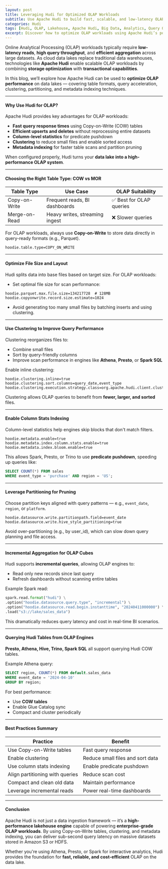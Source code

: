 ```yaml
---
layout: post
title: Leveraging Hudi for Optimized OLAP Workloads
subtitle: Use Apache Hudi to build fast, scalable, and low-latency OLAP workloads on cloud data lakes
categories: Hudi
tags: [Hudi, OLAP, Lakehouse, Apache Hudi, Big Data, Analytics, Query Optimization]
excerpt: Discover how to optimize OLAP workloads using Apache Hudi’s powerful features such as Copy-on-Write storage, clustering, column pruning, and metadata indexing. Learn best practices for interactive analytics at scale.
---
```

Online Analytical Processing (OLAP) workloads typically require **low-latency reads**, **high query throughput**, and **efficient aggregation** across large datasets. As cloud data lakes replace traditional data warehouses, technologies like **Apache Hudi** enable scalable OLAP workloads by combining **storage optimization** with **transactional capabilities**.

In this blog, we’ll explore how Apache Hudi can be used to **optimize OLAP performance** on data lakes — covering table formats, query acceleration, clustering, partitioning, and metadata indexing techniques.

---

#### Why Use Hudi for OLAP?

Apache Hudi provides key advantages for OLAP workloads:

- **Fast query response times** using Copy-on-Write (COW) tables
- **Efficient upserts and deletes** without reprocessing entire datasets
- **Column-level statistics** for predicate pushdown
- **Clustering** to reduce small files and enable sorted access
- **Metadata indexing** for faster table scans and partition pruning

When configured properly, Hudi turns your **data lake into a high-performance OLAP system**.

---

#### Choosing the Right Table Type: COW vs MOR

| Table Type       | Use Case                         | OLAP Suitability         |
|------------------|----------------------------------|--------------------------|
| Copy-on-Write    | Frequent reads, BI dashboards    | ✅ Best for OLAP queries |
| Merge-on-Read    | Heavy writes, streaming ingest   | ❌ Slower queries        |

For OLAP workloads, always use **Copy-on-Write** to store data directly in query-ready formats (e.g., Parquet).

```properties
hoodie.table.type=COPY_ON_WRITE
```

---

#### Optimize File Size and Layout

Hudi splits data into base files based on target size. For OLAP workloads:

- Set optimal file size for scan performance:

```properties
hoodie.parquet.max.file.size=134217728  # 128MB
hoodie.copyonwrite.record.size.estimate=1024
```

- Avoid generating too many small files by batching inserts and using clustering.

---

#### Use Clustering to Improve Query Performance

Clustering reorganizes files to:
- Combine small files
- Sort by query-friendly columns
- Improve scan performance in engines like **Athena**, **Presto**, or **Spark SQL**

Enable inline clustering:

```properties
hoodie.clustering.inline=true
hoodie.clustering.sort.columns=query_date,event_type
hoodie.clustering.execution.strategy.class=org.apache.hudi.client.clustering.run.strategy.SparkSortAndSizeExecutionStrategy
```

Clustering allows OLAP queries to benefit from **fewer, larger, and sorted** files.

---

#### Enable Column Stats Indexing

Column-level statistics help engines skip blocks that don't match filters.

```properties
hoodie.metadata.enable=true
hoodie.metadata.index.column.stats.enable=true
hoodie.metadata.index.bloom.enable=true
```

This allows Spark, Presto, or Trino to use **predicate pushdown**, speeding up queries like:

```sql
SELECT COUNT(*) FROM sales
WHERE event_type = 'purchase' AND region = 'US';
```

---

#### Leverage Partitioning for Pruning

Choose partition keys aligned with query patterns — e.g., `event_date`, `region`, or `platform`.

```properties
hoodie.datasource.write.partitionpath.field=event_date
hoodie.datasource.write.hive_style_partitioning=true
```

Avoid over-partitioning (e.g., by user_id), which can slow down query planning and file access.

---

#### Incremental Aggregation for OLAP Cubes

Hudi supports **incremental queries**, allowing OLAP engines to:
- Read only new records since last query
- Refresh dashboards without scanning entire tables

Example Spark read:

```python
spark.read.format("hudi") \
.option("hoodie.datasource.query.type", "incremental") \
.option("hoodie.datasource.read.begin.instanttime", "20240411000000") \
.load("s3://lake/sales_data")
```

This dramatically reduces query latency and cost in real-time BI scenarios.

---

#### Querying Hudi Tables from OLAP Engines

**Presto, Athena, Hive, Trino, Spark SQL** all support querying Hudi COW tables.

Example Athena query:

```sql
SELECT region, COUNT(*) FROM default.sales_data
WHERE event_date = '2024-04-10'
GROUP BY region;
```

For best performance:
- Use **COW tables**
- Enable Glue Catalog sync
- Compact and cluster periodically

---

#### Best Practices Summary

| Practice | Benefit |
|---------|---------|
| Use Copy-on-Write tables | Fast query response |
| Enable clustering | Reduce small files and sort data |
| Use column stats indexing | Enable predicate pushdown |
| Align partitioning with queries | Reduce scan cost |
| Compact and clean old data | Maintain performance |
| Leverage incremental reads | Power real-time dashboards |

---

#### Conclusion

Apache Hudi is not just a data ingestion framework — it’s a **high-performance lakehouse engine** capable of powering **enterprise-grade OLAP workloads**. By using Copy-on-Write tables, clustering, and metadata indexing, you can deliver sub-second query latency on massive datasets stored in Amazon S3 or HDFS.

Whether you're using Athena, Presto, or Spark for interactive analytics, Hudi provides the foundation for **fast, reliable, and cost-efficient** OLAP on the data lake.
